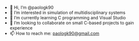 - 👋 Hi, I’m @paologk90
- 👀 I’m interested in simulation of multidisciplinary systems
- 🌱 I’m currently learning C programming and Visual Studio
- 💞️ I’m looking to collaborate on small C-based projects to gain experience
- 📫 How to reach me: paologk90@gmail.com

<!---
paologk90/paologk90 is a ✨ special ✨ repository because its `README.md` (this file) appears on your GitHub profile.
You can click the Preview link to take a look at your changes.
--->

